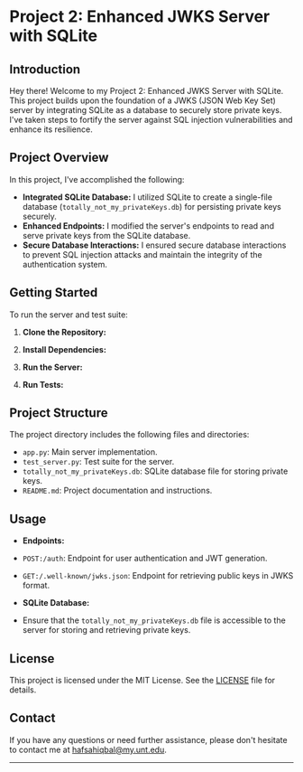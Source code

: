 # Project 2: Enhanced JWKS Server with SQLite

## Introduction

Hey there! Welcome to my Project 2: Enhanced JWKS Server with SQLite. This project builds upon the foundation of a JWKS (JSON Web Key Set) server by integrating SQLite as a database to securely store private keys. I've taken steps to fortify the server against SQL injection vulnerabilities and enhance its resilience.

## Project Overview

In this project, I've accomplished the following:

- **Integrated SQLite Database:** I utilized SQLite to create a single-file database (`totally_not_my_privateKeys.db`) for persisting private keys securely.
- **Enhanced Endpoints:** I modified the server's endpoints to read and serve private keys from the SQLite database.
- **Secure Database Interactions:** I ensured secure database interactions to prevent SQL injection attacks and maintain the integrity of the authentication system.

## Getting Started

To run the server and test suite:

1. **Clone the Repository:**

2. **Install Dependencies:**

3. **Run the Server:**

4. **Run Tests:**
## Project Structure

The project directory includes the following files and directories:

- `app.py`: Main server implementation.
- `test_server.py`: Test suite for the server.
- `totally_not_my_privateKeys.db`: SQLite database file for storing private keys.
- `README.md`: Project documentation and instructions.

## Usage

- **Endpoints:**
- `POST:/auth`: Endpoint for user authentication and JWT generation.
- `GET:/.well-known/jwks.json`: Endpoint for retrieving public keys in JWKS format.

- **SQLite Database:**
- Ensure that the `totally_not_my_privateKeys.db` file is accessible to the server for storing and retrieving private keys.

## License

This project is licensed under the MIT License. See the [LICENSE](LICENSE) file for details.

## Contact

If you have any questions or need further assistance, please don't hesitate to contact me at [hafsahiqbal@my.unt.edu](hafsahiqbal@my.unt.edu).

---

